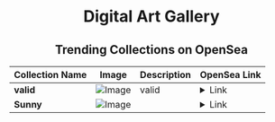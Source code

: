<div align="center">

# Digital Art Gallery

## Trending Collections on OpenSea

| Collection Name                       | Image                                                                                     | Description                       | OpenSea Link                                                                                          |
|---------------------------------------|-------------------------------------------------------------------------------------------|-----------------------------------|--------------------------------------------------------------------------------------------------------|
| **valid** | ![Image](https://i.seadn.io/s/raw/files/ce5cd0a69a581c6eb8072017aac51ff7.jpg?w=500&auto=format?w=200&auto=format) | valid | <details><summary>Link</summary>[valid](https://opensea.io/collection/valid-21)</details> |
| **Sunny** | ![Image](https://i.seadn.io/s/raw/files/f8692e012b8a5738dc14ec95c462c66b.jpg?w=500&auto=format?w=200&auto=format) |  | <details><summary>Link</summary>[Sunny](https://opensea.io/collection/sunny-264)</details> |

</div>